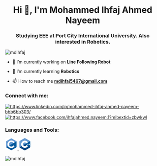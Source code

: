 <h1 align="center">Hi 👋, I'm Mohammed Ihfaj Ahmed Nayeem</h1>
<h3 align="center">Studying EEE at Port City International University. Also interested in Robotics.</h3>

<p align="left"> <img src="https://komarev.com/ghpvc/?username=mdihfaj&label=Profile%20views&color=0e75b6&style=flat" alt="mdihfaj" /> </p>

- 🔭 I’m currently working on **Line Following Robot**

- 🌱 I’m currently learning **Robotics**

- 📫 How to reach me **mdihfaj5467@gmail.com**

<h3 align="left">Connect with me:</h3>
<p align="left">
<a href="https://linkedin.com/in/https://www.linkedin.com/in/mohammed-ihfaj-ahmed-nayeem-bbb6bb303/" target="blank"><img align="center" src="https://raw.githubusercontent.com/rahuldkjain/github-profile-readme-generator/master/src/images/icons/Social/linked-in-alt.svg" alt="https://www.linkedin.com/in/mohammed-ihfaj-ahmed-nayeem-bbb6bb303/" height="30" width="40" /></a>
<a href="https://fb.com/https://www.facebook.com/ihfajahmed.nayeem.1?mibextid=zbwkwl" target="blank"><img align="center" src="https://raw.githubusercontent.com/rahuldkjain/github-profile-readme-generator/master/src/images/icons/Social/facebook.svg" alt="https://www.facebook.com/ihfajahmed.nayeem.1?mibextid=zbwkwl" height="30" width="40" /></a>
</p>

<h3 align="left">Languages and Tools:</h3>
<p align="left"> <a href="https://www.cprogramming.com/" target="_blank" rel="noreferrer"> <img src="https://raw.githubusercontent.com/devicons/devicon/master/icons/c/c-original.svg" alt="c" width="40" height="40"/> </a> <a href="https://www.w3schools.com/cpp/" target="_blank" rel="noreferrer"> <img src="https://raw.githubusercontent.com/devicons/devicon/master/icons/cplusplus/cplusplus-original.svg" alt="cplusplus" width="40" height="40"/> </a> </p>

<p><img align="center" src="https://github-readme-stats.vercel.app/api/top-langs?username=mdihfaj&show_icons=true&locale=en&layout=compact" alt="mdihfaj" /></p>
